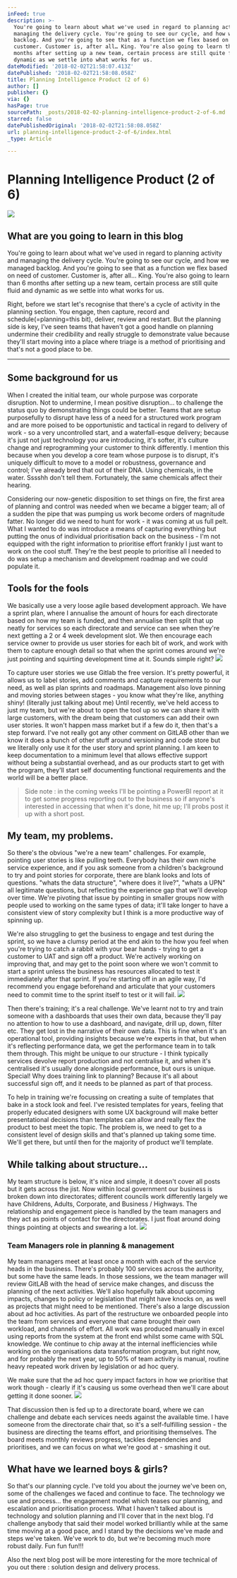 ```yaml
---
inFeed: true
description: >-
  You're going to learn about what we've used in regard to planning activity and
  managing the delivery cycle. You're going to see our cycle, and how we managed
  backlog. And you're going to see that as a function we flex based on need of
  customer. Customer is, after all… King. You're also going to learn than 6
  months after setting up a new team, certain process are still quite fluid and
  dynamic as we settle into what works for us.
dateModified: '2018-02-02T21:58:07.413Z'
datePublished: '2018-02-02T21:58:08.058Z'
title: Planning Intelligence Product (2 of 6)
author: []
publisher: {}
via: {}
hasPage: true
sourcePath: _posts/2018-02-02-planning-intelligence-product-2-of-6.md
starred: false
datePublishedOriginal: '2018-02-02T21:58:08.058Z'
url: planning-intelligence-product-2-of-6/index.html
_type: Article

---
```

# Planning Intelligence Product (2 of 6)
![](https://the-grid-user-content.s3-us-west-2.amazonaws.com/932e9e99-3bec-4e27-af38-75e4a5d19a9a.jpg)

## What are you going to learn in this blog

You're going to learn about what we've used in regard to planning activity and managing the delivery cycle. You're going to see our cycle, and how we managed backlog. And you're going to see that as a function we flex based on need of customer. Customer is, after all... King. You're also going to learn than 6 months after setting up a new team, certain process are still quite fluid and dynamic as we settle into what works for us.

Right, before we start let's recognise that there's a cycle of activity in the planning section. You engage, then capture, record and schedule(=planning=this bit), deliver, review and restart. But the planning side is key, I've seen teams that haven't got a good handle on planning undermine their credibility and really struggle to demonstrate value because they'll start moving into a place where triage is a method of prioritising and that's not a good place to be.

---

## Some background for us

When I created the initial team, our whole purpose was corporate disruption. Not to undermine, I mean positive disruption... to challenge the status quo by demonstrating things could be better. Teams that are setup purposefully to disrupt have less of a need for a structured work program and are more poised to be opportunistic and tactical in regard to delivery of work - so a very uncontrolled start, and a waterfall-esque delivery; because it's just not just technology you are introducing, it's softer, it's culture change and reprogramming your customer to think differently. I mention this because when you develop a core team whose purpose is to disrupt, it's uniquely difficult to move to a model or robustness, governance and control; I've already bred that out of their DNA. Using chemicals, in the water. Sssshh don't tell them. Fortunately, the same chemicals affect their hearing.

Considering our now-genetic disposition to set things on fire, the first area of planning and control was needed when we became a bigger team; all of a sudden the pipe that was pumping us work become orders of magnitude fatter. No longer did we need to hunt for work - it was coming at us full pelt. What I wanted to do was introduce a means of capturing everything but putting the onus of individual prioritisation back on the business - I'm not equipped with the right information to prioritise effort frankly I just want to work on the cool stuff. They're the best people to prioritise all I needed to do was setup a mechanism and development roadmap and we could populate it.

## Tools for the fools

We basically use a very loose agile based development approach. We have a sprint plan, where I annualise the amount of hours for each directorate based on how my team is funded, and then annualise then split that up neatly for services so each directorate and service can see when they're next getting a 2 or 4 week development slot. We then encourage each service owner to provide us user stories for each bit of work, and work with them to capture enough detail so that when the sprint comes around we're just pointing and squirting development time at it. Sounds simple right?
![](https://the-grid-user-content.s3-us-west-2.amazonaws.com/1911003c-9a6d-48d1-a7fa-3480483d2fa9.png)

To capture user stories we use Gitlab the free version. It's pretty powerful, it allows us to label stories, add comments and capture requirements to our need, as well as plan sprints and roadmaps. Management also love pinning and moving stories between stages - you know what they're like, anything shiny! (literally just talking about me) Until recently, we've held access to just my team, but we're about to open the tool up so we can share it with large customers, with the dream being that customers can add their own user stories. It won't happen mass market but if a few do it, then that's a step forward. I've not really got any other comment on GitLAB other than we know it does a bunch of other stuff around versioning and code store but we literally only use it for the user story and sprint planning. I am keen to keep documentation to a minimum level that allows effective support without being a substantial overhead, and as our products start to get with the program, they'll start self documenting functional requirements and the world will be a better place.

> Side note : in the coming weeks I'll be pointing a PowerBI report at it to get some progress reporting out to the business so if anyone's interested in accessing that when it's done, hit me up; I'll probs post it up with a short post.

## My team, my problems.

So there's the obvious "we're a new team" challenges. For example, pointing user stories is like pulling teeth. Everybody has their own niche service experience, and if you ask someone from a children's background to try and point stories for corporate, there are blank looks and lots of questions. "whats the data structure", "where does it live?", "whats a UPN" all legitimate questions, but reflecting the experience gap that we'll develop over time. We're pivoting that issue by pointing in smaller groups now with people used to working on the same types of data; it'll take longer to have a consistent view of story complexity but I think is a more productive way of spinning up.

We're also struggling to get the business to engage and test during the sprint, so we have a clumsy period at the end akin to the how you feel when you're trying to catch a rabbit with your bear hands - trying to get a customer to UAT and sign off a product. We're actively working on improving that, and may get to the point soon where we won't commit to start a sprint unless the business has resources allocated to test it immediately after that sprint. If you're starting off in an agile way, I'd recommend you engage beforehand and articulate that your customers need to commit time to the sprint itself to test or it will fail.
![](https://the-grid-user-content.s3-us-west-2.amazonaws.com/a5be9e1d-b057-4b50-9433-8b2fbbbd2225.png)

Then there's training; it's a real challenge. We've learnt not to try and train someone with a dashboards that uses their own data, because they'll pay no attention to how to use a dashboard, and navigate, drill up, down, filter etc. They get lost in the narrative of their own data. This is fine when it's an operational tool, providing insights because we're experts in that, but when it's reflecting performance data, we get the performance team in to talk them through. This might be unique to our structure - I think typically services devolve report production and not centralise it, and when it's centralised it's usually done alongside performance, but ours is unique. Special! Why does training link to planning? Because it's all about successful sign off, and it needs to be planned as part of that process.

To help in training we're focussing on creating a suite of templates that bake in a stock look and feel. I've resisted templates for years, feeling that properly educated designers with some UX background will make better presentational decisions than templates can allow and really flex the product to best meet the topic. The problem is, we need to get to a consistent level of design skills and that's planned up taking some time. We'll get there, but until then for the majority of product we'll template.

## While talking about structure...

My team structure is below, it's nice and simple, it doesn't cover all posts but it gets across the jist. Now within local government our business is broken down into directorates; different councils work differently largely we have Childrens, Adults, Corporate, and Business / Highways. The relationship and engagement piece is handled by the team managers and they act as points of contact for the directorates. I just float around doing things pointing at objects and swearing a lot.
![](https://the-grid-user-content.s3-us-west-2.amazonaws.com/13c9d951-3d08-4c54-a2a0-9c4a179bb489.jpg)

### Team Managers role in planning & management

My team managers meet at least once a month with each of the service heads in the business. There's probably 100 services across the authority, but some have the same leads. In those sessions, we the team manager will review GitLAB with the head of service make changes, and discuss the planning of the next activities. We'll also hopefully talk about upcoming impacts, changes to policy or legislation that might have knocks on, as well as projects that might need to be mentioned. There's also a large discussion about ad hoc activities. As part of the restructure we onboarded people into the team from services and everyone that came brought their own workload, and channels of effort. All work was produced manually in excel using reports from the system at the front end whilst some came with SQL knowledge. We continue to chip away at the internal inefficiencies while working on the organisations data transformation program, but right now, and for probably the next year, up to 50% of team activity is manual, routine heavy repeated work driven by legislation or ad hoc query.

We make sure that the ad hoc query impact factors in how we prioritise that work though - clearly if it's causing us some overhead then we'll care about getting it done sooner.
![](https://the-grid-user-content.s3-us-west-2.amazonaws.com/a0135c0f-0fd6-49b6-b6f1-d4c3c2fb2099.png)

That discussion then is fed up to a directorate board, where we can challenge and debate each services needs against the available time. I have someone from the directorate chair that, so it's a self-fulfilling session - the business are directing the teams effort, and prioritising themselves. The board meets monthly reviews progress, tackles dependencies and prioritises, and we can focus on what we're good at - smashing it out.

## What have we learned boys & girls?

So that's our planning cycle. I've told you about the journey we've been on, some of the challenges we faced and continue to face. The technology we use and process... the engagement model which teases our planning, and escalation and prioritisation process. What I haven't talked about is technology and solution planning and I'll cover that in the next blog. I'd challenge anybody that said their model worked brilliantly while at the same time moving at a good pace, and I stand by the decisions we've made and steps we've taken. We've work to do, but we're becoming much more robust daily. Fun fun fun!!!

Also the next blog post will be more interesting for the more technical of you out there : solution design and delivery process.